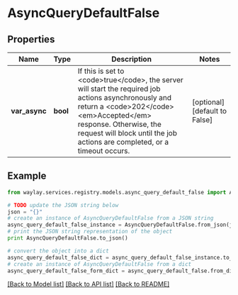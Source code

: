 # AsyncQueryDefaultFalse


## Properties

Name | Type | Description | Notes
------------ | ------------- | ------------- | -------------
**var_async** | **bool** | If this is set to &lt;code&gt;true&lt;/code&gt;, the server will start the required job actions asynchronously and return a &lt;code&gt;202&lt;/code&gt; &lt;em&gt;Accepted&lt;/em&gt; response. Otherwise, the request will block until the job actions are completed, or a timeout occurs. | [optional] [default to False]

## Example

```python
from waylay.services.registry.models.async_query_default_false import AsyncQueryDefaultFalse

# TODO update the JSON string below
json = "{}"
# create an instance of AsyncQueryDefaultFalse from a JSON string
async_query_default_false_instance = AsyncQueryDefaultFalse.from_json(json)
# print the JSON string representation of the object
print AsyncQueryDefaultFalse.to_json()

# convert the object into a dict
async_query_default_false_dict = async_query_default_false_instance.to_dict()
# create an instance of AsyncQueryDefaultFalse from a dict
async_query_default_false_form_dict = async_query_default_false.from_dict(async_query_default_false_dict)
```
[[Back to Model list]](../README.md#documentation-for-models) [[Back to API list]](../README.md#documentation-for-api-endpoints) [[Back to README]](../README.md)


